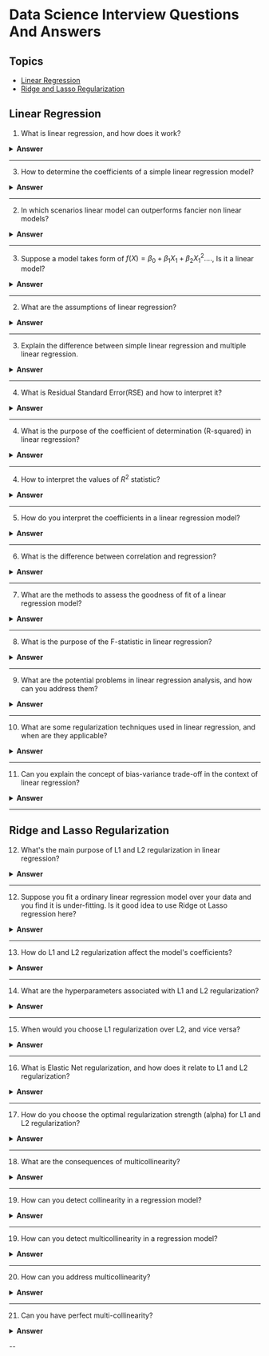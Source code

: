 # Data Science Interview Questions And Answers

Topics
---

- [Linear Regression](#linear-regression)
- [Ridge and Lasso Regularization](#ridge-and-lasso-regularization)


## Linear Regression

1. What is linear regression, and how does it work?

<details><summary><b>Answer</b></summary>

Linear regression is a statistical model that assumes the regression function $E(Y|X)$ is linear or nearly linear. 

It takes the following form:

$$f(X) = \beta_{0} + \sum_{j=1}^{p}X_{j}\beta_{j}$$

Note that here $\beta_{j}$'s are unknown parameter or coefficients and the variables $X_{j}$ can come from different sources like
- Quantitative inputs or its transformations
- Basis expansion, such as $X_{2} = X_{1}^2$, $X_{3} = X_{1}^3$ leading to a polynomial representation
- Encoded categorical values
- Interaction between variables like $X_{3} = X_{1} \dot X_{2}$

It uses **least squares** as a estimation method to calculate the values of coefficients.

</details>

---

3. How to determine the coefficients of a simple linear regression model?

<details><summary><b>Answer</b></summary>

Suppose we have a set of training data $(x_1, y_1),...,(x_n, y_n)$ from which we need to estimate the parameters $\beta$. Linear regression uses least squares estimation method to get values of the parameters. We pick the coefficients $\beta = (\beta_{0}, \beta_{1},....,\beta_{p}^{T})$ to minimize the residual sum of squares(RSS):
$$RSS(\beta) = \sum_{i=1}^{N}(y_{i} - f(x_{i}))^2 = \sum_{i=1}^{N}(y_{i} - \beta_{0} - \sum_{j=1}^{p}x_{ij}\beta_{j})^2$$

Alternatively we can rewrite the above equations as:

$$RSS(\beta) = (y - X\beta)^{T}(y - X\beta)$$

In order to minimize the above expression, differentiating with respect to $\beta$ we get,

$$\frac{\partial{RSS}}{\partial{\beta}} = -2X^{T}(y - X\beta)$$

$$\frac{\partial^{2}{RSS}}{\partial{\beta}\partial{\beta^{T}}} = 2X^{T}X$$

Assuming that $X$ has full column rank, hence $X^{T}X$ is positive definite so minima exists, we set first derivative to zero

$$X^{T}(y - X\beta) = 0$$

To obtain the unique solution

$$\hat{\beta} = (X^{T}X)^{-1}X^{T}y$$

</details>

---

2. In which scenarios linear model can outperforms fancier non linear models?

<details><summary><b>Answer</b></summary>

In following cases in may happen:
- Low signal to noise ratio
- Near perfect linearity between predictors and the target variable
- Sparse data
- Small number of training instances

</details>

---

3. Suppose a model takes form of $f(X) = \beta_{0} + \beta_{1}X_{1} + \beta_{2}X_{1}^{2}....$, Is it a linear model?

<details><summary><b>Answer</b></summary>

Yes model is still linear in nature. This is polynomial representation of a linear model.

We can write the given form in its linear mode:
$$f(X) = \beta_{0} + \beta_{1}X_{1} + \beta_{2}X_{2}....$$
Where $X_{2} = X_{1}^{2}$

No matter the source of the $X$, the model is linear in its parameter.

</details>

---

2. What are the assumptions of linear regression?

<details><summary><b>Answer</b></summary>
The main assumptions of linear models are following:
- Linear relationship between predictors and response
    - If not then model may underfit and give bias predictions
- Predictors should be independent of each other(Non-Collinearity)
    - Otherwise it makes interpretation of output messy and unnecessary complicate model
- Homoscedasticity : Constant variance in the error terms(residual)
    - The standard errors, confidence intervals and hypothesis testing rely on this assumption
- Uncorrelated error terms(residuals)
    - If residuals are correlated then we may have pseudo confidence in our model
- Data should not have outliers
    - Can messed up the predictions if we have heavy outliers

</details>

---

3. Explain the difference between simple linear regression and multiple linear regression.

<details><summary><b>Answer</b></summary>

The key difference between simple linear regression and multiple linear regression lies in the number of independent variables used to predict the dependent variable.

**Differences**

1. Number of Independent Variables:
   - Simple Linear Regression: One independent variable.
   - Multiple Linear Regression: Two or more independent variables.

2. Complexity:
   - Simple Linear Regression: Simpler and easier to interpret since it involves only one predictor.
   - Multiple Linear Regression: More complex due to the involvement of multiple predictors, and it requires more sophisticated techniques for interpretation and model validation.

3. Equation Form**:
   - Simple Linear Regression: $Y = \beta_0 + \beta_1 X + \epsilon$
   - Multiple Linear Regression: $Y = \beta_0 + \beta_1 X_1 + \beta_2 X_2 + \ldots + \beta_k X_k + \epsilon$

</details>

---

4. What is Residual Standard Error(RSE) and how to interpret it?

<details><summary><b>Answer</b></summary>

The RSE is an estimate of the standard deviation of residuals($\epsilon$). It is the average amount by which the response will deviate from the true regression line.

It is computed using the formula:
$$RSE = \sqrt{\frac{1}{n-1}\sum_{i=1}^{n}{y_i - \hat{y}_i}}$$

It is considered as the lack of the fit of the data. Lower values indicates model fits the data very well.

</details>

---


4. What is the purpose of the coefficient of determination (R-squared) in linear regression?

<details><summary><b>Answer</b></summary>

$R^2$ statistic provides goodness of fit and it is a unit less quantity so its better than the residual standard error.

It takes the form of a proportion *proportion of the variance explained* it always takes values between 0 and 1 and it is not dependent on the scale of $Y$. 

To calculate the $R^2$, we have following expressions:
$$R^2 = \frac{TSS - RSS}{TSS} = 1 - frac{RSS}{TSS}$$

Here, 
$$TSS(Total Sum of Squares) = \sum{(y_i - \hat{y})^2}$$
And,
$$RSS(Residual Sum of Squares) = \sum{(y_i - \cap{y})^2}$$

Statistically, it measures the proportion of variability in $Y$ that can be explained using $X$. 

</details>

---

4. How to interpret the values of $R^2$ statistic?
   
<details><summary><b>Answer</b></summary>

A number near 0 indicates the regression does not explain the variability in the response, whereas 1 indicates a large proportion of the variability in the response is explained by the regression.

</details>

---

5. How do you interpret the coefficients in a linear regression model?

<details><summary><b>Answer</b></summary>

Suppose we have a model of form:
$$Y = \beta_0 + \beta_{1}X_1 + \beta_{2}X_2 + \epsilon$$

Here's how to interpret them:
1. Intercept($\beta_0$):
    - It is the point where the regression line crosses the y-axis.
2. Slope Coefficient($\beta_i$):
    - For each independent variable, the slope coefficient ($\beta_{i}$) indicates the expected change in the dependent variable for a one-unit increase in the independent variable, holding all other variables constant.
    - positive/negative values means increase/decrease in independent variables lead to increase/decrease in response
3. Statistical Significance:
    - The p-value associated with each coefficient helps determine if the relationship is statistically significant. 
4. Magnitude:
    - The magnitude of the coefficient shows the strength of the relationship between the independent and dependent variables.

</details>

---

6. What is the difference between correlation and regression?

<details><summary><b>Answer</b></summary>

- Correlation quantifies the degree to which two variables are related, without distinguishing between dependent and independent variables.
- Regression models the dependence of a variable on one or more other variables, providing a predictive equation and allowing for an analysis of the effect of each predictor.

</details>

---

7. What are the methods to assess the goodness of fit of a linear regression model?

<details><summary><b>Answer</b></summary>

There are several methods to measure goodness of fit with some pros and cons:

- R-squared ($R^2$)
- Adjusted R-squared
- Residual Standard Error (RSE) or Root Mean Squared Error (RMSE)
- Mean Absolute Error (MAE)
- Akaike Information Criterion (AIC) and Bayesian Information Criterion (BIC)

We can use combinations of above statistic to evaluate the model performance.

</details>

---

8. What is the purpose of the F-statistic in linear regression?

<details><summary><b>Answer</b></summary>

F-statistic is mainly used for hypothesis testing where we want to assess whether at least one of the predictors $X_1, X_2, ..., X_p$ is useful in predicting the response.

For example null hypothesis:

$$H_0 = \beta_1 = \beta_2 = ... = \beta_p = 0$$

alternate hypothesis:
$$H_a = at least one \beta_j is non-zero$$

here hypothesis test is performed by computing the F-statistic, 
$$F = \frac{(TSS - RSS)/p}{(RSS/(n-p-1))}$$

If the linear model assumptions are true:
$$E{(TSS-RSS)/p} = \sigma^2$$
and provided $H_0$ is true,
$$E{(TSS-RSS)/p} = \sigma^2$$

So, when there is no relationship between predictors and the response then F-statistic is near to 1 and if $H_a$ is true the  F-statistic will be greater than 1.

</details>

---

9. What are the potential problems in linear regression analysis, and how can you address them?

<details><summary><b>Answer</b></summary>

Linear regression model may suffer from following issues mainly:

1. **Non-linearity**: Transform variables or use polynomial regression.
2. **Multicollinearity**: Remove or combine correlated predictors, use regularization.
3. **Heteroscedasticity**: Use robust standard errors, transform the dependent variable.
4. **Outliers**: Identify and handle outliers using diagnostic plots or robust regression.
5. **Overfitting**: Use cross-validation, simplify the model, or apply regularization.
6. **Non-normality of Residuals**: Transform variables or use non-parametric methods.

</details>

---

10. What are some regularization techniques used in linear regression, and when are they applicable?

<details><summary><b>Answer</b></summary>
    
</details>

---

11. Can you explain the concept of bias-variance trade-off in the context of linear regression?

<details><summary><b>Answer</b></summary>
    
</details>

---

## Ridge and Lasso Regularization

12. What's the main purpose of L1 and L2 regularization in linear regression?

<details><summary><b>Answer</b></summary>

Ordinary least square method suffers from the following issues:
- Poor prediction accuracy(Overfitting)
    - If $n ~ p$ i.e number of observations($n$) is not much larger than the number of predictors ($p$) then  there can be a lot of variability in the least square fit, resulting in overfitting and consequently poor prediction on test set.
    - If $p > n$, then there is no longer a unique least square coefficient estimation and variance is infinite so method an not be used at all
- Lack of model interpretability
    - It is often the case that some of many of the variables used in ols might not be associated with the response. They unnecessary complicate the model and makes hard to interpret the model output.

L1(Lasso) and L2(Ridge) regularization techniques help in addressing the above shortcomings of ols method. They can shrink the regression coefficient to zero or nearly zero and hence can help feature selection. Effectively they addresses the overfitting issue in ols by reducing the variance of the model.

---

</details>

---

12. Suppose you fit a ordinary linear regression model over your data and you find it is under-fitting. Is it good idea to use Ridge ot Lasso regression here?

<details><summary><b>Answer</b></summary>

No, Ridge or Lasso regression addresses the variance issue in ols technique, here the model is suffering from the biasness and hence they can provide any help here. We can use polynomial regression or some other more complex model.

</details>

---

13. How do L1 and L2 regularization affect the model's coefficients?

<details><summary><b>Answer</b></summary>

L1 or L2 regularization are shrinkage methods which helps in reducing the coefficient of the estimate to zero or nearly zero. 

</details>

---

14. What are the hyperparameters associated with L1 and L2 regularization?

<details><summary><b>Answer</b></summary>

$\alpha$, It controls the relative impact of Residual Square Sum and Shrinkage penalty $\sum_{j}{\beta_{j}^{2}} on regression coefficients estimates.

</details>

---

15. When would you choose L1 regularization over L2, and vice versa?

<details><summary><b>Answer</b></summary>
 
L1 regularization performs better in a setting where a relatively small number of predictors have substantial coefficients and remaining predictors have coefficients that are very small or near to zero. Also L1 performs variable selection be forcing some coefficients of the estimates to zero and hence easier to interpret.

L2 regularization is effective when the response is a function of many predictors, all with the coefficients roughly equal in size. Also L1 technique may lead to sparse model.


</details>

---

16. What is Elastic Net regularization, and how does it relate to L1 and L2 regularization?

<details><summary><b>Answer</b></summary>
    
</details>

---

17. How do you choose the optimal regularization strength (alpha) for L1 and L2 regularization?

<details><summary><b>Answer</b></summary>

Cross validation can be used to tune the *alpha*. 
- Choose a grid of $\alpha$ values and compute cross validation error for each value of $\alpha$
- Select the $\alpha$ which is yielding smallest cross validation error
- Refit the model with all the available variables and the selected $\alpha$ value.
  
</details>

---

18. What are the consequences of multicollinearity?

<details><summary><b>Answer</b></summary>

Multi collinearity can pose problems in regression context:
- It can be difficult to separate out the individual effects of collinear variables on the response.
- It reduces the accuracy of the estimate of the regression coefficients
- It reduces the power of the hypothesis testing - like *probability of correctly detecting a non zero coefficient* 

</details>

---

19. How can you detect collinearity in a regression model?

<details><summary><b>Answer</b></summary>

A simple way to detect collinearity is to look at the correlation matrix of the predictors. A large absolute value in that matrix indicates a pair of highly correlated variables.

</details>

---

19. How can you detect multicollinearity in a regression model?

<details><summary><b>Answer</b></summary>

We can detect multi-collinearity using *variance inflation factor(VIF)*. VIF measures how much the variance of a regression coefficient is inflated due to multi-collinearity.

The VIF is the ratio of the variance of $\beta_j$ when fitting the full model divided by the variance of $\beta_j$ if fit on its own. 

$$VIF(\beta_j) = \frac{1}{1-R^{2}_{X_{j}|X_{-j}}}$$

where $R^{2}_{X_{j}|X_{-j}}$ is the $R^2$ from a regression of $X_j$ onto all the other predictors.

The smallest possible value of VIF is 1, which indicates complete absence of collinearity. In practice we have small collinearity among the predictors so VIF greater tha 5 or 10 depicts problematic amount of collinearity.

</details>

---


20. How can you address multicollinearity?

<details><summary><b>Answer</b></summary>

There are several methods to address multi-collinearity:
- Remove Highly Correlated Predictors
- Combine Correlated Predictors
- Principal Component Analysis (PCA)
- Use ridge or lasso regression or combination of both(elastic net regression) for modeling

</details>

---

21. Can you have perfect multi-collinearity?

<details><summary><b>Answer</b></summary>

Yeah, It may occur when one predictor variable in a regression model is an exact linear combination of one or more other predictor variables. In other words, the correlation between the variables is exactly 1 (or -1).

</details>

--
